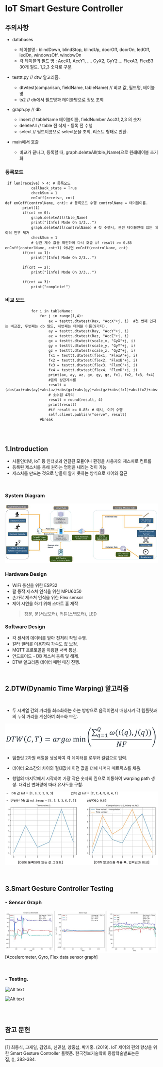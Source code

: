 IoT Smart Gesture Controller
=============

주의사항
-------------

- databases
  - 테이블명 : blindDown, blindStop, blindUp, doorOff, doorOn, ledOff, ledOn, windowsOff, windowOn
  - 각 테이블의 필드 명 : AccX1, AccY1, .... GyX2, GyY2.... FlexA3, FlexB3 30개 필드. 1,2,3 숫자로 구분.


- testtt.py   // dtw 알고리즘. 
	- dtwtest(comparison, fieldName, tableName) // 비교 값, 필드명, 테이블명
	- ts2 // db에서 필드명과 테이블명으로 정보 조회

- graph.py // db
	- insert // tableName 테이블이름, fieldNumber AccX1,2,3 의 숫자
	- deleteAll  // table 전 삭제 - 등록 전 수행
	- select // 필드이름으로 select문을 조회, 리스트 형태로 반환.

- main에서 호출
	- 비교가 끝나고, 등록할 때,  graph.deleteAll(tble_Name)으로 원래테이블 초기화 


### 등록모드
```
 if len(receive) > 4: # 등록모드
            callback_state = True
            checkSum = 1
            enCoff(receive, cnt)
def enCoff(controlName, cnt): # 등록모드 수행 controlName = 테이블이름.
        print(1)
        if(cnt == 0):
            graph.deleteAll(tble_Name)
            print("[Info] Mode On 1/3...")
            graph.deleteAll(controlName) # 첫 수행시, 관련 테이블안에 있는 데이터 전부 제거
            checkSum = 1
            # 상관 계수 값을 확인하여 다시 호출 if result >= 0.85 enCoff(contorlName, cnt+1) 아니면 enCoff(cnotrolName, cnt)
        if(cnt == 1):
            print("[Info] Mode On 2/3...")

        if(cnt == 2):
            print("[Info] Mode On 3/3...")

        if(cnt == 3):
            print("complete!")
```


### 비교 모드
```
            for i in tableName:
                for j in range(1,4):
                    ax = testtt.dtwtest(Rax, "AccX"+j, i)  #첫 번째 인자는 비교값, 두번째는 db 필드, 세번째는 테이블 이름(9가지).
                    ay = testtt.dtwtest(Ray, "AccY"+j, i)
                    az = testtt.dtwtest(Raz, "AccZ"+j, i)
                    gx = testtt.dtwtest(scale_x, "GyX"+j, i)
                    gy = testtt.dtwtest(scale_y, "GyY"+j, i)
                    gz = testtt.dtwtest(scale_z, "GyZ"+j, i)
                    fx1 = testtt.dtwtest(flex1, "FlexA"+j, i)
                    fx2 = testtt.dtwtest(flex2, "FlexB"+j, i)
                    fx3 = testtt.dtwtest(flex3, "FlexC"+j, i)
                    fx4 = testtt.dtwtest(flex4, "FlexD"+j, i)
                    print(ax, ay, az, gx, gy, gz, fx1, fx2, fx3, fx4)
                    #음의 상관계수를
                    result = (abs(ax)+abs(ay)+abs(az)+abs(gx)+abs(gy)+abs(gz)+abs(fx1)+abs(fx2)+abs(fx3)+abs(fx4))/10
                    # 소수점 4자리
                    result = round(result, 4)
                    print(result)
                    #if result >= 0.85: # 예시, 이거 수행
                    self.client.publish("serve", result)
                #break
```
<br>
<br>

1.Introduction
-------------
- 사물인터넷, IoT 등 인터넷과 연결된 모듈이나 환경을 사용자의 제스처로 컨트롤
- 등록된 제스처를 통해 원하는 명령을 내리는 것이 가능
- 제스처를 만드는 것으로 남들이 알지 못하는 방식으로 제어와 접근

<br>

### System Diagram
![Alt text](/img/system_diagram.JPG)

### Hardware Design
* WiFi 통신을 위한 ESP32
* 팔 동작 제스쳐 인식을 위한 MPU6050
* 손가락 제스쳐 인식을 위한 Flex sensor
* 제어 시연을 하기 위해 스마트 홈 제작
    > 창문, 문(서보모터), 커튼(스텝모터), LED 

### Software Design
* 각 센서의 데이터를 받아 전처리 작업 수행.
* 칼라 필터를 이용하여 가속도 값 보정.
* MQTT 프로토콜을 이용한 서버 통신.
* 안드로이드 - DB 제스쳐 등록 및 해제.
* DTW 알고리즘 데이터 패턴 매칭 진행.

<br>

2.DTW(Dynamic Time Warping) 알고리즘
-------------

<br>

* 두 시계열 간의 거리를 최소화하는 하는 방향으로 움직이면서 매칭시켜 각 템플릿과의 누적 거리를 계산하여 최소화 보간.
  
![Alt text](/img/DTW_math.JPG)
* 템플릿 2차원 배열을 생성하여 각 데이터를 로우와 컬럼으로 입력.
  
* 데이터 요소간의 차이의 절대값에 이전 값을 더해 나머지 매트릭스를 채움.

* 행렬의 마지막에서 시작하여 가장 작은 숫자의 칸으로 이동하여 warping path 생성. 대각선 변화량에 따라 유사도를 구함.

![Alt text](/img/DTW_graph.JPG)

<br>

3.Smart Gesture Controller Testing
-------------

### -  Sensor Graph

![Alt text](/img/Sensor_visualization.JPG)
[Accelerometer, Gyro, Flex data sensor graph] 

<br>

### - Testing.
![Alt text](/img/Gesture1.gif)

![Alt text](/img/Gesture2.gif)

<br>
<br>

참고 문헌
-------------

***

[1] 최동식, 고재일, 김영호, 신민철, 양종섭, 박기홍. (2019). IoT 제어의 편의 향상을 위한 Smart Gesture Controller 플랫폼. 한국정보기술학회 종합학술발표논문집, (), 383-384.
